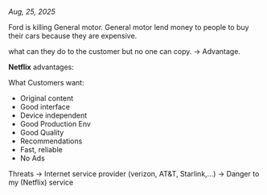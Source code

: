 _Aug, 25, 2025_

Ford is killing General motor.
General motor lend money to people to buy their cars because they are expensive.

what can they do to the customer but no one can copy. -> Advantage.

**Netflix** advantages:

What Customers want: 
- Original content
- Good interface
- Device independent
- Good Production Env
- Good Quality
- Recommendations
- Fast, reliable
- No Ads

Threats
-> Internet service provider (verizon, AT&T, Starlink,...)
-> Danger to my (Netflix) service
